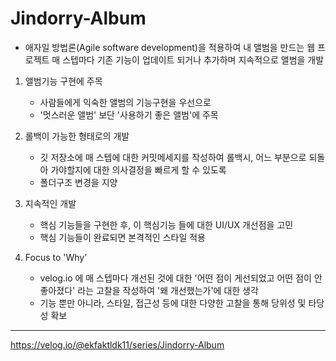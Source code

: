 # Jindorry-Album

- 애자일 방법론(Agile software development)을 적용하여 내 앨범을 만드는 웹 프로젝트
매 스텝마다 기존 기능이 업데이트 되거나 추가하며 지속적으로 앨범을 개발

1. 앨범기능 구현에 주목
    - 사람들에게 익숙한 앨범의 기능구현을 우선으로
    - '멋스러운 앨범' 보단 '사용하기 좋은 앨범'에 주목

2. 롤백이 가능한 형태로의 개발
    - 깃 저장소에 매 스텝에 대한 커밋메세지를 작성하여 롤백시, 어느 부분으로 되돌아 가야할지에 대한 의사결정을 빠르게 할 수 있도록
    - 폴더구조 변경을 지양

3. 지속적인 개발
    - 핵심 기능들을 구현한 후, 이 핵심기능 들에 대한 UI/UX 개선점을 고민
    - 핵심 기능들이 완료되면 본격적인 스타일 적용

4. Focus to 'Why'
    - velog.io 에 매 스텝마다 개선된 것에 대한 '어떤 점이 게선되었고 어떤 점이 안좋아졌다' 라는 고찰을 작성하여 '왜 개선했는가'에 대한 생각
    - 기능 뿐만 아니라, 스타일, 접근성 등에 대한 다양한 고찰을 통해 당위성 및 타당성 확보
--------------------------------
https://velog.io/@ekfaktldk11/series/Jindorry-Album